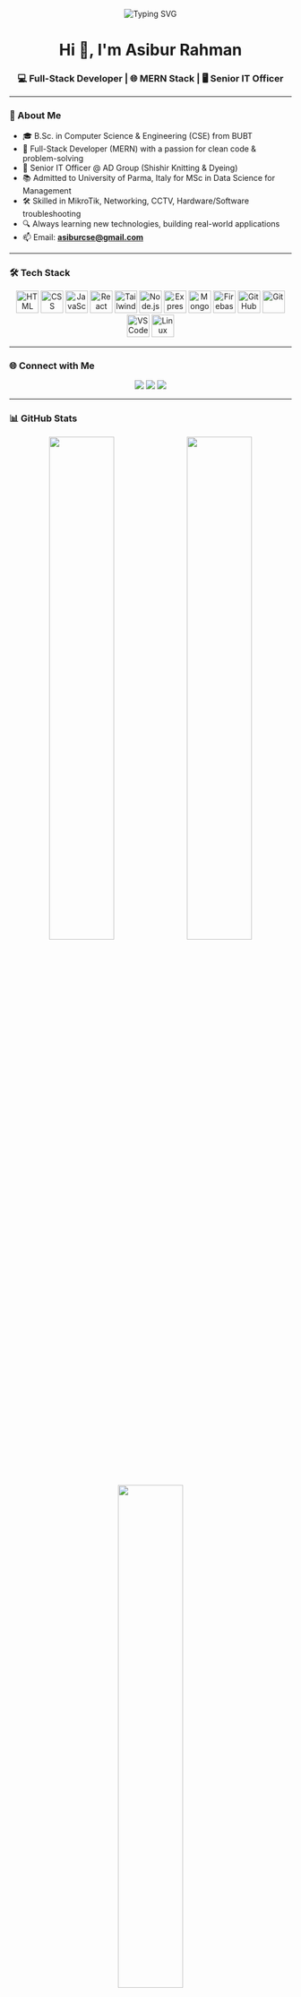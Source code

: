 <!-- BANNER -->
<p align="center">
  <img src="https://readme-typing-svg.demolab.com/?lines=Asibur+Rahman;Full-Stack+Web+Developer;MERN+Stack+Specialist;IT+Infrastructure+Expert&center=true&width=1000&height=50&font=Fira+Code&pause=1000&color=1F75FE&vCenter=true" alt="Typing SVG" />
</p>

<!-- NAME & TITLE -->
<h1 align="center">Hi 👋, I'm Asibur Rahman</h1>
<h3 align="center">💻 Full-Stack Developer | 🌐 MERN Stack | 🖥️ Senior IT Officer</h3>

---

### 📌 About Me

- 🎓 B.Sc. in Computer Science & Engineering (CSE) from BUBT  
- 🎯 Full-Stack Developer (MERN) with a passion for clean code & problem-solving  
- 💼 Senior IT Officer @ AD Group (Shishir Knitting & Dyeing)  
- 📚 Admitted to University of Parma, Italy for MSc in Data Science for Management  
- 🛠️ Skilled in MikroTik, Networking, CCTV, Hardware/Software troubleshooting  
- 🔍 Always learning new technologies, building real-world applications  
- 📫 Email: **asiburcse@gmail.com**

---

### 🛠️ Tech Stack

<p align="center">
  <!-- Frontend -->
  <img src="https://cdn.jsdelivr.net/gh/devicons/devicon/icons/html5/html5-original.svg" width="40" alt="HTML" />
  <img src="https://cdn.jsdelivr.net/gh/devicons/devicon/icons/css3/css3-original.svg" width="40" alt="CSS" />
  <img src="https://cdn.jsdelivr.net/gh/devicons/devicon/icons/javascript/javascript-original.svg" width="40" alt="JavaScript" />
  <img src="https://cdn.jsdelivr.net/gh/devicons/devicon/icons/react/react-original.svg" width="40" alt="React" />
  <img src="https://cdn.jsdelivr.net/gh/devicons/devicon/icons/tailwindcss/tailwindcss-plain.svg" width="40" alt="TailwindCSS" />

  <!-- Backend -->
  <img src="https://cdn.jsdelivr.net/gh/devicons/devicon/icons/nodejs/nodejs-original.svg" width="40" alt="Node.js" />
  <img src="https://cdn.jsdelivr.net/gh/devicons/devicon/icons/express/express-original.svg" width="40" alt="Express" />
  <img src="https://cdn.jsdelivr.net/gh/devicons/devicon/icons/mongodb/mongodb-original.svg" width="40" alt="MongoDB" />
  <img src="https://cdn.jsdelivr.net/gh/devicons/devicon/icons/firebase/firebase-plain.svg" width="40" alt="Firebase" />

  <!-- Tools -->
  <img src="https://cdn.jsdelivr.net/gh/devicons/devicon/icons/github/github-original.svg" width="40" alt="GitHub" />
  <img src="https://cdn.jsdelivr.net/gh/devicons/devicon/icons/git/git-original.svg" width="40" alt="Git" />
  <img src="https://cdn.jsdelivr.net/gh/devicons/devicon/icons/vscode/vscode-original.svg" width="40" alt="VS Code" />
  <img src="https://cdn.jsdelivr.net/gh/devicons/devicon/icons/linux/linux-original.svg" width="40" alt="Linux" />
</p>

---

### 🌐 Connect with Me

<p align="center">
  <a href="mailto:asiburcse@gmail.com"><img src="https://img.shields.io/badge/Gmail-D14836?style=for-the-badge&logo=gmail&logoColor=white" /></a>
  <a href="https://www.linkedin.com/in/asiburrahman27/"><img src="https://img.shields.io/badge/LinkedIn-blue?style=for-the-badge&logo=linkedin&logoColor=white" /></a>
  <a href="https://www.facebook.com/asibur.rahman27/"><img src="https://img.shields.io/badge/Facebook-1877F2?style=for-the-badge&logo=facebook&logoColor=white" /></a>
</p>

---

### 📊 GitHub Stats

<p align="center">
  <img src="https://github-readme-stats.vercel.app/api?username=asiburcse&show_icons=true&theme=react&hide_border=true" width="48%"/>
  <img src="https://github-readme-streak-stats.herokuapp.com?user=asiburcse&theme=react&hide_border=true" width="48%"/>
  <br />
  <img src="https://github-readme-stats.vercel.app/api/top-langs/?username=asiburcse&layout=compact&theme=react&hide_border=true" width="48%"/>
</p>

---

### 🚀 Featured Projects

#### 🥘 [FoodNeighbor](https://foodsharing-ce4a2.web.app/)
> A community-driven food-sharing app to reduce waste and help people.

- 🌐 **Live Site**: [foodsharing-ce4a2.web.app](https://foodsharing-ce4a2.web.app/)
- 🛠️ **Tech**: React, Tailwind, Firebase Auth, MongoDB, Express.js
- 🔐 **Features**: Secure Axios, Food Requests, CRUD Management

---

#### 💼 [FreelanceNation](https://freelancenation.web.app/)
> Platform for freelancers to find jobs and clients to hire professionals.

- 🌐 **Live Site**: [freelancenation.web.app](https://freelancenation.web.app/)
- 🛠️ **Tech**: MERN Stack, Firebase, Stripe, React Router
- 🔁 **Features**: Profile Management, Secure Checkout, Reviews

---

#### 🎉 [EventNest](https://preeminent-platypus-50b78a.netlify.app/)
> Discover and manage local events such as workshops, sports, and exhibitions.

- 🌐 **Live Site**: [EventNest](https://preeminent-platypus-50b78a.netlify.app/)
- 🛠️ **Tech**: React, Firebase, MongoDB, DaisyUI
- 📅 **Features**: User Login, Event Booking, Feedback System

---

🔗 _Thanks for visiting! Feel free to connect and check out my projects 🚀_


#### 🎉 [EventNest](https://preeminent-platypus-50b78a.netlify.app/)
> Event discovery platform for local meetups, conferences, and workshops.

- 🌐 **Live Site**: [EventNest](https://preeminent-platypus-50b78a.netlify.app/)
- ⚙️ **Tech**: React, Firebase, DaisyUI, MongoDB
- 🗓️ Features: Event Listings, Bookings, Feedback System

---

🔗 _Thanks for visiting! Don't forget to follow and check out my work!_
